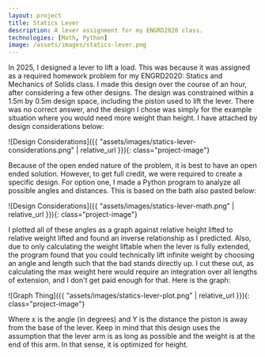 ```yaml
---
layout: project
title: Statics Lever
description: A lever assignment for my ENGRD2020 class.
technologies: [Math, Python]
image: /assets/images/statics-lever.png
---
```



In 2025, I designed a lever to lift a load. This was because it was assigned as a required homework problem for my ENGRD2020: Statics and Mechanics of Solids class. I made this design over the course of an hour, after considering a few other designs. The design was constrained within a 1.5m by 0.5m design space, including the piston used to lift the lever. There was no correct answer, and the design I chose was simply for the example situation where you would need more weight than height. I have attached by design considerations below:


![Design Considerations]({{ "assets/images/statics-lever-considerations.png" | relative_url }}){: class="project-image"}


Because of the open ended nature of the problem, it is best to have an open ended solution. However, to get full credit, we were required to create a specific design. For option one, I made a Python program to analyze all possible angles and distances. This is based on the bath also pasted below:


![Design Considerations]({{ "assets/images/statics-lever-math.png" | relative_url }}){: class="project-image"}


I plotted all of these angles as a graph against relative height lifted to relative weight lifted and found an inverse relationship as I predicted. Also, due to only calculating the weight liftable when the lever is fully extended, the program found that you could technically lift infinite weight by choosing an angle and length such that the bad stands directly up. I cut these out, as calculating the max weight here would require an integration over all lengths of extension, and I don't get paid enough for that. Here is the graph:


![Graph Thing]({{ "assets/images/statics-lever-plot.png" | relative_url }}){: class="project-image"}


Where x is the angle (in degrees) and Y is the distance the piston is away from the base of the lever. Keep in mind that this design uses the assumption that the lever arm is as long as possible and the weight is at the end of this arm. In that sense, it is optimized for height.